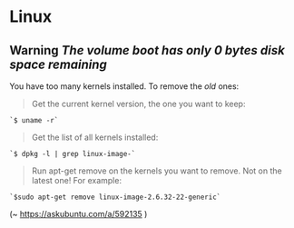 # Linux

## Warning _The volume boot has only 0 bytes disk space remaining_

You have too many kernels installed. To remove the *old* ones:

> Get the current kernel version, the one you want to keep:

    `$ uname -r`

> Get the list of all kernels installed:

    `$ dpkg -l | grep linux-image-`

> Run apt-get remove on the kernels you want to remove. Not on the latest one! For example:

    `$sudo apt-get remove linux-image-2.6.32-22-generic`

(~ https://askubuntu.com/a/592135 )
